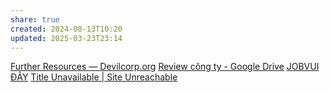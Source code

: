 ```yaml
---
share: true
created: 2024-08-13T10:20
updated: 2025-03-23T23:14
---
```

[Further Resources — Devilcorp.org](https://www.devilcorp.org/further-resources)
[Review công ty - Google Drive](https://docs.google.com/spreadsheets/d/10A0BN1o1Vz-OPeMrB9gJnAqn8LdHdV9cOk0lZsyRBjk/htmlview?usp=sharing&fbclid=IwZXh0bgNhZW0CMTEAAR3E_q01OfGpXWG2ADMN6vV59WktnjbbVwWHgQzwJOYqMVN_Dct7xAorFMs_aem_BbzCxSHG7jCZ5ShdJ_W0Tg#)
[JOBVUI ĐÂY](https://www.facebook.com/groups/818484182955661/)
[Title Unavailable \| Site Unreachable](https://vnexpress.net/mat-co-hoi-lam-viec-o-cho-tot-vi-tin-vao-trang-review-cong-ty-4746861.html)